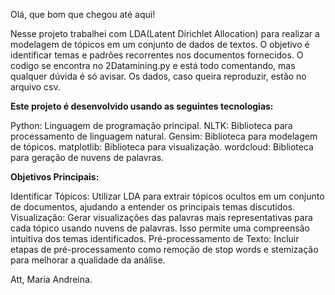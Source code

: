 Olá, que bom que chegou até aqui!

Nesse projeto trabalhei com LDA(Latent Dirichlet Allocation) para realizar a modelagem de tópicos em um conjunto de dados de textos. O objetivo é identificar temas e padrões recorrentes nos documentos fornecidos.
O codigo se encontra no 2Datamining.py e está todo comentando, mas qualquer dúvida é só avisar. 
Os dados, caso queira reproduzir, estão no arquivo csv. 

**Este projeto é desenvolvido usando as seguintes tecnologias:**

Python: Linguagem de programação principal.
NLTK: Biblioteca para processamento de linguagem natural.
Gensim: Biblioteca para modelagem de tópicos.
matplotlib: Biblioteca para visualização.
wordcloud: Biblioteca para geração de nuvens de palavras.


**Objetivos Principais:**

Identificar Tópicos: Utilizar LDA para extrair tópicos ocultos em um conjunto de documentos, ajudando a entender os principais temas discutidos.
Visualização: Gerar visualizações das palavras mais representativas para cada tópico usando nuvens de palavras. Isso permite uma compreensão intuitiva dos temas identificados.
Pré-processamento de Texto: Incluir etapas de pré-processamento como remoção de stop words e stemização para melhorar a qualidade da análise.


Att,
Maria Andreina. 
